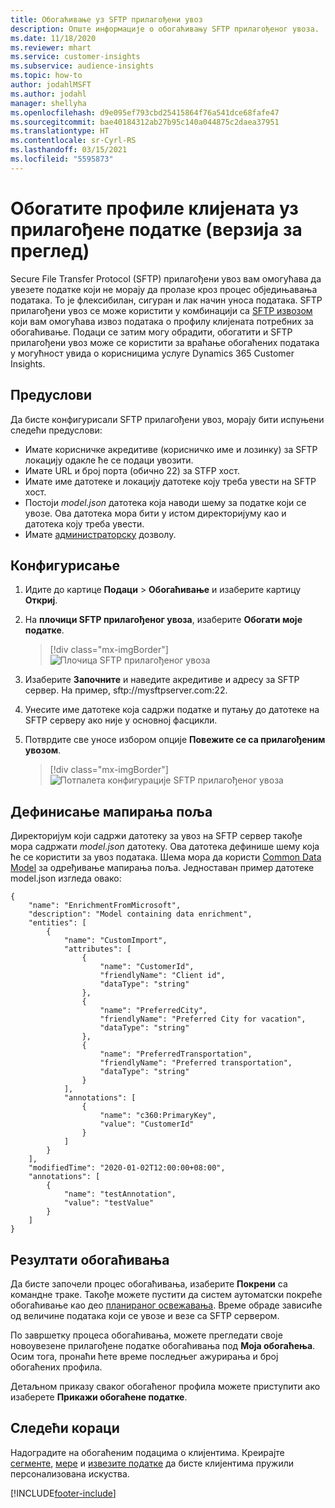 ```yaml
---
title: Обогаћивање уз SFTP прилагођени увоз
description: Опште информације о обогаћивању SFTP прилагођеног увоза.
ms.date: 11/18/2020
ms.reviewer: mhart
ms.service: customer-insights
ms.subservice: audience-insights
ms.topic: how-to
author: jodahlMSFT
ms.author: jodahl
manager: shellyha
ms.openlocfilehash: d9e095ef793cbd25415864f76a541dce68fafe47
ms.sourcegitcommit: bae40184312ab27b95c140a044875c2daea37951
ms.translationtype: HT
ms.contentlocale: sr-Cyrl-RS
ms.lasthandoff: 03/15/2021
ms.locfileid: "5595873"
---
```

# <a name="enrich-customer-profiles-with-custom-data-preview"></a>Обогатите профиле клијената уз прилагођене податке (верзија за преглед)

Secure File Transfer Protocol (SFTP) прилагођени увоз вам омогућава да увезете податке који не морају да пролазе кроз процес обједињавања података. То је флексибилан, сигуран и лак начин уноса података. SFTP прилагођени увоз се може користити у комбинацији са [SFTP извозом](export-sftp.md) који вам омогућава извоз података о профилу клијената потребних за обогаћивање. Подаци се затим могу обрадити, обогатити и SFTP прилагођени увоз може се користити за враћање обогаћених података у могућност увида о корисницима услуге Dynamics 365 Customer Insights.

## <a name="prerequisites"></a>Предуслови

Да бисте конфигурисали SFTP прилагођени увоз, морају бити испуњени следећи предуслови:

- Имате корисничке акредитиве (корисничко име и лозинку) за SFTP локацију одакле ће се подаци увозити.
- Имате URL и број порта (обично 22) за STFP хост.
- Имате име датотеке и локацију датотеке коју треба увести на SFTP хост.
- Постоји *model.json* датотека која наводи шему за податке који се увозе. Ова датотека мора бити у истом директоријуму као и датотека коју треба увести.
- Имате [администраторску](permissions.md#administrator) дозволу.

## <a name="configuration"></a>Конфигурисање

1. Идите до картице **Подаци** > **Обогаћивање** и изаберите картицу **Откриј**.

1. На **плочици SFTP прилагођеног увоза**, изаберите **Обогати моје податке**.

   > [!div class="mx-imgBorder"]
   > ![Плочица SFTP прилагођеног увоза](media/SFTP_Custom_Import_tile.png "Плочица SFTP прилагођеног увоза")

1. Изаберите **Започните** и наведите акредитиве и адресу за SFTP сервер. На пример, sftp://mysftpserver.com:22.

1. Унесите име датотеке која садржи податке и путању до датотеке на SFTP серверу ако није у основној фасцикли.

1. Потврдите све уносе избором опције **Повежите се са прилагођеним увозом**.

   > [!div class="mx-imgBorder"]
   > ![Потпалета конфигурације SFTP прилагођеног увоза](media/SFTP_Custom_Import_Configuration_flyout.png "Потпалета конфигурације SFTP прилагођеног увоза")

## <a name="defining-field-mappings"></a>Дефинисање мапирања поља 

Директоријум који садржи датотеку за увоз на SFTP сервер такође мора садржати *model.json* датотеку. Ова датотека дефинише шему која ће се користити за увоз података. Шема мора да користи [Common Data Model](/common-data-model/) за одређивање мапирања поља. Једноставан пример датотеке model.json изгледа овако:

```
{
    "name": "EnrichmentFromMicrosoft",
    "description": "Model containing data enrichment",
    "entities": [
        {
            "name": "CustomImport",
            "attributes": [
                {
                    "name": "CustomerId",
                    "friendlyName": "Client id",
                    "dataType": "string"
                },
                {
                    "name": "PreferredCity",
                    "friendlyName": "Preferred City for vacation",
                    "dataType": "string"
                },
                {
                    "name": "PreferredTransportation",
                    "friendlyName": "Preferred transportation",
                    "dataType": "string"
                }
            ],
            "annotations": [
                {
                    "name": "c360:PrimaryKey",
                    "value": "CustomerId"
                }
            ]
        }
    ],
    "modifiedTime": "2020-01-02T12:00:00+08:00",
    "annotations": [
        {
            "name": "testAnnotation",
            "value": "testValue"
        }
    ]
}
```

## <a name="enrichment-results"></a>Резултати обогаћивања

Да бисте започели процес обогаћивања, изаберите **Покрени** са командне траке. Такође можете пустити да систем аутоматски покреће обогаћивање као део [планираног освежавања](system.md#schedule-tab). Време обраде зависиће од величине података који се увозе и везе са SFTP сервером.

По завршетку процеса обогаћивања, можете прегледати своје новоувезене прилагођене податке обогаћивања под **Моја обогаћења**. Осим тога, пронаћи ћете време последњег ажурирања и број обогаћених профила.

Детаљном приказу сваког обогаћеног профила можете приступити ако изаберете **Прикажи обогаћене податке**.

## <a name="next-steps"></a>Следећи кораци

Надоградите на обогаћеним подацима о клијентима. Креирајте [сегменте](segments.md), [мере](measures.md) и [извезите податке](export-destinations.md) да бисте клијентима пружили персонализована искуства.




[!INCLUDE[footer-include](../includes/footer-banner.md)]